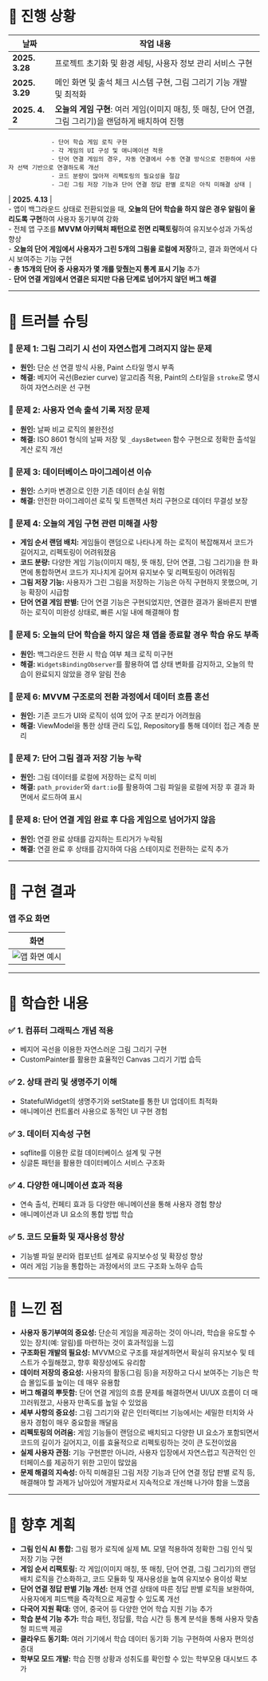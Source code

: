 # 📌 진행 상황

| 날짜           | 작업 내용                                                                                     |
|----------------|--------------------------------------------------------------------------------------------|
| **2025. 3.28** | 프로젝트 초기화 및 환경 세팅, 사용자 정보 관리 서비스 구현                                   |
| **2025. 3.29** | 메인 화면 및 출석 체크 시스템 구현, 그림 그리기 기능 개발 및 최적화                           |
| **2025. 4. 2** | **오늘의 게임 구현**: 여러 게임(이미지 매칭, 뜻 매칭, 단어 연결, 그림 그리기)을 랜덤하게 배치하여 진행  
                - 단어 학습 게임 로직 구현  
                - 각 게임의 UI 구성 및 애니메이션 적용  
                - 단어 연결 게임의 경우, 자동 연결에서 수동 연결 방식으로 전환하여 사용자 선택 기반으로 연결하도록 개선  
                - 코드 분량이 많아져 리펙토링의 필요성을 절감  
                - 그린 그림 저장 기능과 단어 연결 정답 판별 로직은 아직 미해결 상태 |
| **2025. 4.13** |  
                - 앱이 백그라운드 상태로 전환되었을 때, **오늘의 단어 학습을 하지 않은 경우 알림이 울리도록 구현**하여 사용자 동기부여 강화  
                - 전체 앱 구조를 **MVVM 아키텍처 패턴으로 전면 리팩토링**하여 유지보수성과 가독성 향상  
                - **오늘의 단어 게임에서 사용자가 그린 5개의 그림을 로컬에 저장**하고, 결과 화면에서 다시 보여주는 기능 구현  
                - **총 15개의 단어 중 사용자가 몇 개를 맞췄는지 통계 표시 기능** 추가  
                - **단어 연결 게임에서 연결은 되지만 다음 단계로 넘어가지 않던 버그 해결**

---

# 📌 트러블 슈팅

### 🔹 문제 1: 그림 그리기 시 선이 자연스럽게 그려지지 않는 문제
- **원인:** 단순 선 연결 방식 사용, Paint 스타일 명시 부족
- **해결:** 베지어 곡선(Bezier curve) 알고리즘 적용, Paint의 스타일을 `stroke`로 명시하여 자연스러운 선 구현

### 🔹 문제 2: 사용자 연속 출석 기록 저장 문제
- **원인:** 날짜 비교 로직의 불완전성
- **해결:** ISO 8601 형식의 날짜 저장 및 `_daysBetween` 함수 구현으로 정확한 출석일 계산 로직 개선

### 🔹 문제 3: 데이터베이스 마이그레이션 이슈
- **원인:** 스키마 변경으로 인한 기존 데이터 손실 위험
- **해결:** 안전한 마이그레이션 로직 및 트랜잭션 처리 구현으로 데이터 무결성 보장

### 🔹 문제 4: 오늘의 게임 구현 관련 미해결 사항
- **게임 순서 랜덤 배치:** 게임들이 랜덤으로 나타나게 하는 로직이 복잡해져서 코드가 길어지고, 리펙토링이 어려워졌음  
- **코드 분량:** 다양한 게임 기능(이미지 매칭, 뜻 매칭, 단어 연결, 그림 그리기)을 한 화면에 통합하면서 코드가 지나치게 길어져 유지보수 및 리펙토링이 어려워짐  
- **그림 저장 기능:** 사용자가 그린 그림을 저장하는 기능은 아직 구현하지 못했으며, 기능 확장이 시급함  
- **단어 연결 게임 판별:** 단어 연결 기능은 구현되었지만, 연결한 결과가 올바른지 판별하는 로직이 미완성 상태로, 빠른 시일 내에 해결해야 함

### 🔹 문제 5: 오늘의 단어 학습을 하지 않은 채 앱을 종료할 경우 학습 유도 부족
- **원인:** 백그라운드 전환 시 학습 여부 체크 로직 미구현
- **해결:** `WidgetsBindingObserver`를 활용하여 앱 상태 변화를 감지하고, 오늘의 학습이 완료되지 않았을 경우 알림 전송

### 🔹 문제 6: MVVM 구조로의 전환 과정에서 데이터 흐름 혼선
- **원인:** 기존 코드가 UI와 로직이 섞여 있어 구조 분리가 어려웠음
- **해결:** ViewModel을 통한 상태 관리 도입, Repository를 통해 데이터 접근 계층 분리

### 🔹 문제 7: 단어 그림 결과 저장 기능 누락
- **원인:** 그림 데이터를 로컬에 저장하는 로직 미비
- **해결:** `path_provider`와 `dart:io`를 활용하여 그림 파일을 로컬에 저장 후 결과 화면에서 로드하여 표시

### 🔹 문제 8: 단어 연결 게임 완료 후 다음 게임으로 넘어가지 않음
- **원인:** 연결 완료 상태를 감지하는 트리거가 누락됨
- **해결:** 연결 완료 후 상태를 감지하여 다음 스테이지로 전환하는 로직 추가

---

# 📌 구현 결과

### 앱 주요 화면

|                       화면                       |
|:---------------------------------------------:|
| ![앱 화면 예시](https://github.com/user-attachments/assets/00c78a22-d658-40e8-9767-993435ba1aec) |

---

# 📌 학습한 내용

### ✅ 1. 컴퓨터 그래픽스 개념 적용
- 베지어 곡선을 이용한 자연스러운 그림 그리기 구현
- CustomPainter를 활용한 효율적인 Canvas 그리기 기법 습득

### ✅ 2. 상태 관리 및 생명주기 이해
- StatefulWidget의 생명주기와 setState를 통한 UI 업데이트 최적화
- 애니메이션 컨트롤러 사용으로 동적인 UI 구현 경험

### ✅ 3. 데이터 지속성 구현
- sqflite를 이용한 로컬 데이터베이스 설계 및 구현
- 싱글톤 패턴을 활용한 데이터베이스 서비스 구조화

### ✅ 4. 다양한 애니메이션 효과 적용
- 연속 출석, 컨페티 효과 등 다양한 애니메이션을 통해 사용자 경험 향상
- 애니메이션과 UI 요소의 통합 방법 학습

### ✅ 5. 코드 모듈화 및 재사용성 향상
- 기능별 파일 분리와 컴포넌트 설계로 유지보수성 및 확장성 향상
- 여러 게임 기능을 통합하는 과정에서의 코드 구조화 노하우 습득
---

# 📌 느낀 점

- **사용자 동기부여의 중요성:** 단순히 게임을 제공하는 것이 아니라, 학습을 유도할 수 있는 장치(예: 알림)를 마련하는 것이 효과적임을 느낌  
- **구조화된 개발의 필요성:** MVVM으로 구조를 재설계하면서 확실히 유지보수 및 테스트가 수월해졌고, 향후 확장성에도 유리함  
- **데이터 저장의 중요성:** 사용자의 활동(그림 등)을 저장하고 다시 보여주는 기능은 학습 몰입도를 높이는 데 매우 유용함  
- **버그 해결의 뿌듯함:** 단어 연결 게임의 흐름 문제를 해결하면서 UI/UX 흐름이 더 매끄러워졌고, 사용자 만족도를 높일 수 있었음
- **세부 사항의 중요성:** 그림 그리기와 같은 인터랙티브 기능에서는 세밀한 터치와 사용자 경험이 매우 중요함을 깨달음  
- **리펙토링의 어려움:** 게임 기능들이 랜덤으로 배치되고 다양한 UI 요소가 포함되면서 코드의 길이가 길어지고, 이를 효율적으로 리펙토링하는 것이 큰 도전이었음  
- **실제 사용자 관점:** 기능 구현뿐만 아니라, 사용자 입장에서 자연스럽고 직관적인 인터페이스를 제공하기 위한 고민이 많았음  
- **문제 해결의 지속성:** 아직 미해결된 그림 저장 기능과 단어 연결 정답 판별 로직 등, 해결해야 할 과제가 남아있어 개발자로서 지속적으로 개선해 나가야 함을 느꼈음
---

# 📌 향후 계획

- **그림 인식 AI 통합:** 그림 평가 로직에 실제 ML 모델 적용하여 정확한 그림 인식 및 저장 기능 구현
- **게임 순서 리팩토링:** 각 게임(이미지 매칭, 뜻 매칭, 단어 연결, 그림 그리기)의 랜덤 배치 로직을 간소화하고, 코드 모듈화 및 재사용성을 높여 유지보수 용이성 확보
- **단어 연결 정답 판별 기능 개선:** 현재 연결 상태에 따른 정답 판별 로직을 보완하여, 사용자에게 피드백을 즉각적으로 제공할 수 있도록 개선
- **다국어 지원 확대:** 영어, 중국어 등 다양한 언어 학습 지원 기능 추가
- **학습 분석 기능 추가:** 학습 패턴, 정답률, 학습 시간 등 통계 분석을 통해 사용자 맞춤형 피드백 제공
- **클라우드 동기화:** 여러 기기에서 학습 데이터 동기화 기능 구현하여 사용자 편의성 증대
- **학부모 모드 개발:** 학습 진행 상황과 성취도를 확인할 수 있는 학부모용 대시보드 추가
